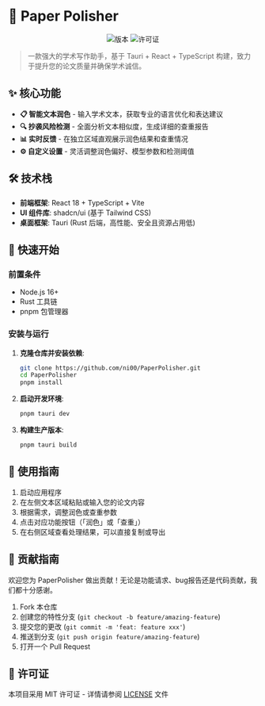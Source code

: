 # 📝 Paper Polisher

<div align="center">

![版本](https://img.shields.io/badge/版本-1.0.0-blue)
![许可证](https://img.shields.io/badge/许可证-MIT-green)

</div>

> 一款强大的学术写作助手，基于 Tauri + React + TypeScript 构建，致力于提升您的论文质量并确保学术诚信。

## ✨ 核心功能

- **📋 智能文本润色** - 输入学术文本，获取专业的语言优化和表达建议
- **🔍 抄袭风险检测** - 全面分析文本相似度，生成详细的查重报告
- **📊 实时反馈** - 在独立区域直观展示润色结果和查重情况
- **⚙️ 自定义设置** - 灵活调整润色偏好、模型参数和检测阈值

## 🛠️ 技术栈

- **前端框架**: React 18 + TypeScript + Vite
- **UI 组件库**: shadcn/ui (基于 Tailwind CSS)
- **桌面框架**: Tauri (Rust 后端，高性能、安全且资源占用低)

## 🚀 快速开始

### 前置条件

- Node.js 16+
- Rust 工具链
- pnpm 包管理器

### 安装与运行

1. **克隆仓库并安装依赖**:
   ```bash
   git clone https://github.com/ni00/PaperPolisher.git
   cd PaperPolisher
   pnpm install
   ```

2. **启动开发环境**:
   ```bash
   pnpm tauri dev
   ```

3. **构建生产版本**:
   ```bash
   pnpm tauri build
   ```

## 📖 使用指南

1. 启动应用程序
2. 在左侧文本区域粘贴或输入您的论文内容
3. 根据需求，调整润色或查重参数
4. 点击对应功能按钮（「润色」或「查重」）
5. 在右侧区域查看处理结果，可以直接复制或导出

## 🤝 贡献指南

欢迎您为 PaperPolisher 做出贡献！无论是功能请求、bug报告还是代码贡献，我们都十分感谢。

1. Fork 本仓库
2. 创建您的特性分支 (`git checkout -b feature/amazing-feature`)
3. 提交您的更改 (`git commit -m 'feat: feature xxx'`)
4. 推送到分支 (`git push origin feature/amazing-feature`)
5. 打开一个 Pull Request

## 📄 许可证

本项目采用 MIT 许可证 - 详情请参阅 [LICENSE](LICENSE) 文件
